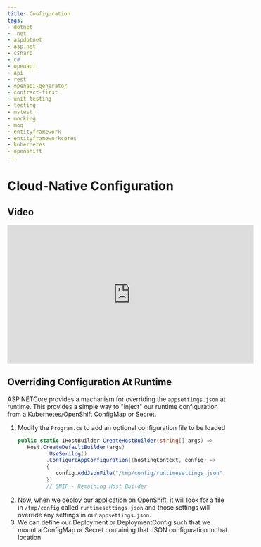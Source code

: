 ```yaml
---
title: Configuration
tags:
- dotnet
- .net
- aspdotnet
- asp.net
- csharp
- c#
- openapi
- api
- rest
- openapi-generator
- contract-first
- unit testing
- testing
- mstest
- mocking
- moq
- entityframework
- entityframeworkcores
- kubernetes
- openshift
---
```


# Cloud-Native Configuration

## Video

<iframe width="560" height="315" src="https://www.youtube.com/embed/byHM2L3Wyak" frameborder="0" allow="accelerometer; autoplay; clipboard-write; encrypted-media; gyroscope; picture-in-picture" allowfullscreen></iframe>

## Overriding Configuration At Runtime

ASP.NETCore provides a machanism for overriding the `appsettings.json` at runtime. This provides a simple way to "inject" our runtime configuration from a Kubernetes/OpenShift ConfigMap or Secret.

1. Modify the `Program.cs` to add an optional configuration file to be loaded
   ```csharp
   public static IHostBuilder CreateHostBuilder(string[] args) =>
      Host.CreateDefaultBuilder(args)
            .UseSerilog()
            .ConfigureAppConfiguration((hostingContext, config) =>
            {
               config.AddJsonFile("/tmp/config/runtimesettings.json", optional: true, reloadOnChange: false);
            })
            // SNIP - Remaining Host Builder
   ```
1. Now, when we deploy our application on OpenShift, it will look for a file in `/tmp/config` called `runtimesettings.json` and those settings will override any settings in our `appsettings.json`.
1. We can define our Deployment or DeploymentConfig such that we mount a ConfigMap or Secret containing that JSON configuration in that location
